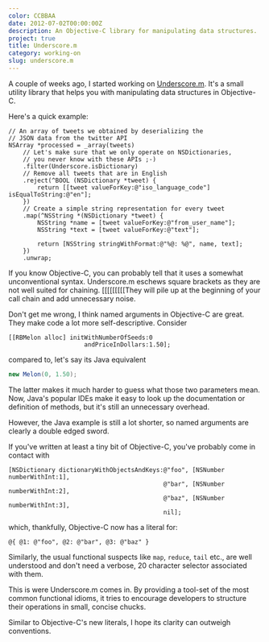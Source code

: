 ```yaml
---
color: CCBBAA
date: 2012-07-02T00:00:00Z
description: An Objective-C library for manipulating data structures.
project: true
title: Underscore.m
category: working-on
slug: underscore.m
---
```


A couple of weeks ago, I started working on [Underscore.m][underscorem]. It's a
small utility library that helps you with manipulating data structures in
Objective-C.

Here's a quick example:

```objc
// An array of tweets we obtained by deserializing the
// JSON data from the twitter API
NSArray *processed = _array(tweets)
    // Let's make sure that we only operate on NSDictionaries,
    // you never know with these APIs ;-)
    .filter(Underscore.isDictionary)
    // Remove all tweets that are in English
    .reject(^BOOL (NSDictionary *tweet) {
        return [[tweet valueForKey:@"iso_language_code"] isEqualToString:@"en"];
    })
    // Create a simple string representation for every tweet
    .map(^NSString *(NSDictionary *tweet) {
        NSString *name = [tweet valueForKey:@"from_user_name"];
        NSString *text = [tweet valueForKey:@"text"];

        return [NSString stringWithFormat:@"%@: %@", name, text];
    })
    .unwrap;
```

If you know Objective-C, you can probably tell that it uses a somewhat
unconventional syntax. Underscore.m eschews square brackets as they are not well
suited for chaining. [[[[[[[[[They will pile up at the beginning of your call
chain and add unnecessary noise.

Don't get me wrong, I think named arguments in Objective-C are great. They make
code a lot more self-descriptive. Consider

```objc
[[RBMelon alloc] initWithNumberOfSeeds:0
                     andPriceInDollars:1.50];
```

compared to, let's say its Java equivalent

```java
new Melon(0, 1.50);
```

The latter makes it much harder to guess what those two parameters mean. Now,
Java's popular IDEs make it easy to look up the documentation or definition of
methods, but it's still an unnecessary overhead.

However, the Java example is still a lot shorter, so named arguments are clearly
a double edged sword.

If you've written at least a tiny bit of Objective-C, you've probably come in
contact with

```objc
[NSDictionary dictionaryWithObjectsAndKeys:@"foo", [NSNumber numberWithInt:1],
                                           @"bar", [NSNumber numberWithInt:2],
                                           @"baz", [NSNumber numberWithInt:3],
                                           nil];
```

which, thankfully, Objective-C now has a literal for:

```objc
@{ @1: @"foo", @2: @"bar", @3: @"baz" }
```

Similarly, the usual functional suspects like `map`, `reduce`, `tail` etc., are
well understood and don't need a verbose, 20 character selector associated with
them.

This is were Underscore.m comes in. By providing a tool-set of the most common
functional idioms, it tries to encourage developers to structure their
operations in small, concise chucks.

Similar to Objective-C's new literals, I hope its clarity can outweigh conventions.

[underscorem]: https://robb.github.io/Underscore.m/
